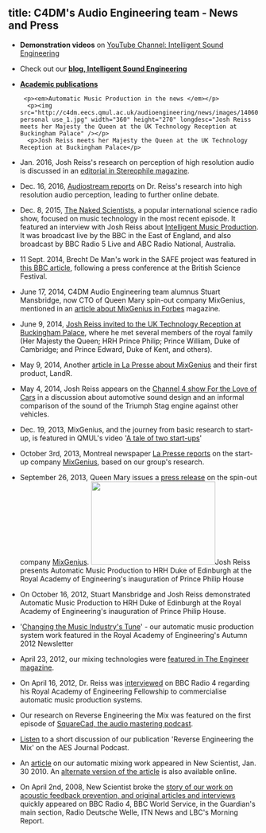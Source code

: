 title: C4DM's Audio Engineering team - News and Press 
-------------------

* **Demonstration videos** on [YouTube Channel: Intelligent Sound Engineering](http://www.youtube.com/user/IntelligentSoundEng)
* Check out our [**blog, Intelligent Sound Engineering**](https://intelligentsoundengineering.wordpress.com/)
* [**Academic publications**](http://www.eecs.qmul.ac.uk/~josh/publications.htm)

       <p><em>Automatic Music Production in the news </em></p>
        <p><img src="http://c4dm.eecs.qmul.ac.uk/audioengineering/news/images/140609_UKTIR_SIDE_0220_for personal use_1.jpg" width="360" height="270" longdesc="Josh Reiss meets her Majesty the Queen at the UK Technology Reception at Buckingham Palace" /></p>
        <p>Josh Reiss meets her Majesty the Queen at the UK Technology Reception at Buckingham Palace</p>
* Jan. 2016, Josh Reiss's research on perception of high resolution audio is discussed in an [editorial in Stereophile magazine](http://www.stereophile.com/content/simple-everything-appears-simple#BLXEcRR3rh5ikOSq.97). 
* Dec. 16, 2016, [Audiostream reports](http://www.audiostream.com/content/stereophile-reports-proof-high-rez-audibility-over-cd-quality#CIOEDKXXI5r0ABT6.97) on Dr. Reiss's research into high resolution audio perception, leading to further online debate.
* Dec. 8, 2015, [The Naked Scientists](http://www.thenakedscientists.com), a popular international science radio show, focused on music technology in the most recent episode. It featured an interview with Josh Reiss about [Intelligent Music Production](http://www.thenakedscientists.com/HTML/interviews/interview/1001571/). It was broadcast live by the BBC in the East of England, and also broadcast by BBC Radio 5 Live and ABC Radio National, Australia.
* 11 Sept. 2014, Brecht De Man's work in the SAFE project was featured in [this BBC article](http://www.bbc.co.uk/news/science-environment-29146655), following a press conference at the British Science Festival. 
* June 17, 2014, C4DM Audio Engineering team alumnus Stuart Mansbridge, now CTO of Queen Mary spin-out company MixGenius, mentioned in an <a href="http://www.forbes.com/sites/karstenstrauss/2014/06/16/making-money-on-the-music-mix-meet-mixgenius/">article about MixGenius in Forbes</a> magazine.
* June 9, 2014, <span dir="ltr"> <a href="http://www.qmul.ac.uk/media/news/items/se/133634.html">Josh Reiss invited to the UK Technology Reception at Buckingham  Palace</a>, where he met several members of the royal family (Her   Majesty the Queen; HRH Prince Philip; Prince William, Duke of Cambridge;   and Prince Edward, Duke of Kent, and others).</span>
* May 9, 2014, Another <a href="http://www.lapresse.ca/arts/musique/201405/09/01-4765090-un-logiciel-montrealais-revolutionne-le-mixage.php?utm_categorieinterne=trafficdrivers&amp;utm_contenuinterne=cyberpresse_B13b_musique_388_section_POS1">article in La Presse about MixGenius</a> and their first product, LandR.
* May 4, 2014, Josh Reiss appears on the <a href="http://www.channel4.com/programmes/for-the-love-of-cars/4od#3694559">Channel 4 show For the Love of Cars</a> in a discussion about automotive sound design and an informal comparison of the sound of the Triumph Stag engine against other vehicles.
* Dec. 19, 2013, MixGenius, and the journey from basic research to start-up, is featured in QMUL's video '<a href="http://www.youtube.com/watch?v=u9tDo3yoXxo">A tale of two start-ups</a>'
* October 3rd, 2013, Montreal newspaper <a href="http://plus.lapresse.ca/screens/49ca-678c-524c3c97-a473-74a6ac1c606a|_0">La Presse reports</a> on the start-up company <a href="http://mixgeni.us">MixGenius</a>, based on our group's research.
* September 26, 2013, Queen Mary issues a <a href="http://www.qmul.ac.uk/media/news/items/se/114694.html">press release</a> on the spin-out company  <a href="http://mixgeni.us">MixGenius</a>. 
<img src="http://c4dm.eecs.qmul.ac.uk/audioengineering/news/images/HRH and Reiss.jpg" width="250" height="167" longdesc="Josh Reiss demonstrates automatic music production to HRH Prince Philip" />Josh Reiss presents Automatic Music Production to HRH Duke of Edinburgh at the Royal Academy of Engineering's inauguration of Prince Philip House
* On October 16, 2012, Stuart Mansbridge and Josh Reiss demonstrated Automatic Music Production to HRH Duke of Edinburgh at the Royal Academy of Engineering's inauguration of Prince Philip House.
* '<a href="http://www.raeng.org.uk/about/fellowship/pdf/newsletter/Autumn_News_2012.pdf">Changing   the Music Industry's Tune</a>' - our automatic music production system work   featured in the Royal Academy of Engineering's Autumn 2012 Newsletter
* April 23, 2012, our mixing technologies were <a href="featured in The Engineer magazine">featured in The Engineer magazine</a>.
* On April 16, 2012, Dr. Reiss was <a href="160412BBCR4.wav">interviewed</a> on BBC Radio 4 regarding his Royal Academy of Engineering Fellowship to commercialise automatic music production systems.
* Our research on Reverse Engineering the Mix was featured on the first episode of <a href="http://squarecad.tumblr.com/post/1398661271/episode-1-reverse-engineering">SquareCad,   the audio mastering podcast</a>.
* <a href="http://www.aes.org/podcasts/download.cfm/aespodcast29.mp3?ID=29">Listen</a> to a short discussion of our publication 'Reverse Engineering the Mix' on the   AES Journal Podcast. 
* An <a href="http://c4dm.eecs.qmul.ac.uk/audioengineering/news/images/New_Scientist_30_Jan_2010.jpg">article</a> on our automatic mixing work appeared in New Scientist, Jan. 30 2010. An <a href="http://www.newscientist.com/article/dn18440-aural-perfection-without-the-sound-engineer.html">alternate version of the article</a> is also available online. 
* On  April 2nd, 2008, New Scientist broke the [story of our work on acoustic feedback prevention, and original articles and interviews](http://c4dm.eecs.qmul.ac.uk/audioengineering/news/FeedbackPreventionPress.html) quickly appeared on 
            BBC Radio 4,  BBC World Service, in the Guardian's main section, Radio Deutsche Welle, ITN News and LBC's Morning Report. 
